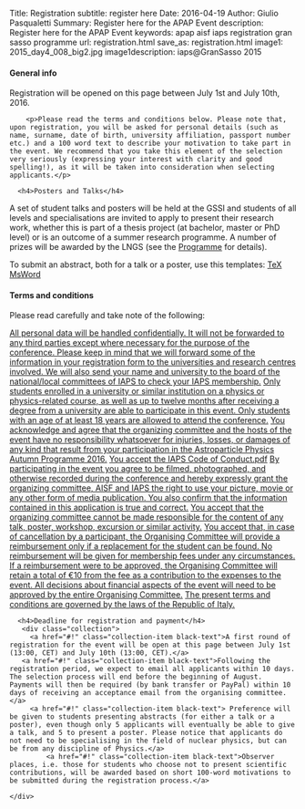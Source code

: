 Title: Registration
subtitle: register here
Date: 2016-04-19
Author: Giulio Pasqualetti
Summary: Register here for the APAP Event
description: Register here for the APAP Event
keywords: apap aisf iaps registration gran sasso programme
url: registration.html
save_as: registration.html
image1: 2015_day4_008_big2.jpg
image1description: iaps@GranSasso 2015


<div class="section">
  <!-- <div class="section"> -->
  <!--   <div class="row"> -->
  <!--     <div class="col s12"> -->
  <!-- 	<h4>October, 15: Registrations are now closed. Thank you!</h4> -->
  <!-- 	<p><span style="text-decoration: line-through;" >We will soon contact the participants by email.</span></p> -->
  <!-- 	<p>November, 10: Finish of the registration process: participants have been selected.</p> -->
  <!--     </div> -->
  <!--   </div> -->
  <!-- </div> -->

  <div class="row">
    <div class="col s12">
            <h4>General info</h4>
	    <p>Registration will be opened on this page between July 1st and July 10th, 2016.<p>

	    <p>Please read the terms and conditions below. Please note that, upon registration, you will be asked for personal details (such as name, surname, date of birth, university affiliation, passport number etc.) and a 100 word text to describe your motivation to take part in the event. We recommend that you take this element of the selection very seriously (expressing your interest with clarity and good spelling!), as it will be taken into consideration when selecting applicants.</p>

      <h4>Posters and Talks</h4>
<p>A set of student talks and posters will be held at the GSSI and students of all levels and specialisations are invited to apply to present their research work, whether this is part of a thesis project (at bachelor, master or PhD level) or is an outcome of a summer research programme. A number of prizes will be awarded by the LNGS (see the <a class="indigo-text" href="files/PAPAP_Programme.pdf">Programme</a> for details).</p>

<p>To submit an abstract, both for a talk or a poster, use this templates:
<a href="files/template_TeX.tar.gz" class="collection-item black-text">
<span class="badge indigo white-text">TeX</span>
</a>

<a href="files/Abstract_template_MSWORD.docx" class="collection-item black-text">
<span class="badge indigo white-text">MsWord</span>
</a>
</p>

<h4>Terms and conditions</h4>
	    <p>Please read carefully and take note of the following:<p>
	  <div class="collection">
	    <a href="#!" class="collection-item black-text">All personal data will be handled confidentially. It will not be forwarded to any third parties except where necessary for the purpose of the conference. Please keep in mind that we will forward some of the information in your registration form to the universities and research centres involved. We will also send your name and university to the board of the national/local committees of IAPS to check your IAPS membership.</a>
	    <a href="#!" class="collection-item black-text"> Only students enrolled in a university or similar institution on a physics or physics-related course, as well as up to twelve months after receiving a degree from a university are able to participate in this event. Only students with an age of at least 18 years are allowed to attend the conference.</a>
	    <a href="#!" class="collection-item black-text">You acknowledge and agree that the organizing committee and the hosts of the event have no responsibility whatsoever for injuries, losses, or damages of any kind that result from your participation in the Astroparticle Physics Autumn Programme 2016.</a>
	      <a href="files/IAPS_Code_of_Conduct.pdf" class="collection-item black-text">You accept the IAPS Code of Conduct.<span class="badge indigo white-text">pdf</span></a>
	      <a href="#!" class="collection-item black-text">By participating in the event you agree to be filmed, photographed, and otherwise recorded during the conference and hereby expressly grant the organizing committee, AISF and IAPS the right to use your picture, movie or any other form of media publication. You also confirm that the information contained in this application is true and correct.</a>
	      <a href="#!" class="collection-item black-text">You accept that the organizing committee cannot be made responsible for the content of any talk, poster, workshop, excursion or similar activity.</a>
		<a href="#!" class="collection-item black-text">You accept that, in case of cancellation by a participant, the Organising Committee will provide a reimbursement only if a replacement for the student can be found. No reimbursement will be given for membership fees under any circumstances. If a reimbursement were to be approved, the Organising Committee will retain a total of €10 from the fee as a contribution to the expenses to the event. All decisions about financial aspects of the event will need to be approved by the entire Organising Committee.</a>
		   	<a href="#!" class="collection-item black-text">The present terms and conditions are governed by the laws of the Republic of Italy.</a>
	  </div>


	  <h4>Deadline for registration and payment</h4>
	   <div class="collection">
	     <a href="#!" class="collection-item black-text">A first round of registration for the event will be open at this page between July 1st (13:00, CET) and July 10th (13:00, CET).</a>
       <a href="#!" class="collection-item black-text">Following the registration period, we expect to email all applicants within 10 days. The selection process will end before the beginning of August. Payments will then be required (by bank transfer or PayPal) within 10 days of receiving an acceptance email from the organising committee.</a>
	     <a href="#!" class="collection-item black-text"> Preference will be given to students presenting abstracts (for either a talk or a poster), even though only 5 applicants will eventually be able to give a talk, and 5 to present a poster. Please notice that applicants do not need to be specialising in the field of nuclear physics, but can be from any discipline of Physics.</a>
		 	 <a href="#!" class="collection-item black-text">Observer places, i.e. those for students who choose not to present scientific contributions, will be awarded based on short 100-word motivations to be submitted during the registration process.</a>

    </div>
  </div>
  </div>
  </div>
<!--       <\!-- <h4>General info</h4> -\-> -->
<!-- <\!--       <ul> -\-> -->
<!-- <\!-- 	<li> -\-> -->
<!-- <\!-- 	  <p>In order to enroll to the event you must be an IAPS member.</p> -\-> -->
<!-- <\!-- 	</li><li> -\-> -->
<!-- <\!-- 	  <p>Because of the strict requirements of some laboratories, the number of participants is set at 40; we expect roughly 1/2 of these to be international.</p> -\-> -->
<!-- <\!-- 	</li><li> -\-> -->
<!-- <\!-- 	  <p>The participation fee is fixed at €100 per person. Such fee will cover the cost of accommodation in both L'Aquila and Rome, breakfast at the Federico II Hotel, 2 lunches at the LNGS, IAPS clothing, a day-trip to the Campo Imperatore resort, travel from Rome to L’Aquila (and viceversa), as well as travel from the Federico II Hotel to the Gran Sasso (and viceversa) during the days of our visits. Please notice that participation fees do not cover the following: -\-> -->
<!-- <\!-- 	    <ul> -\-> -->
<!-- <\!-- 	      <li><p>Journeys to/from Rome at arrival and departure. These will need to be arranged independently;</p></li> -\-> -->
<!-- <\!-- <li><p>Insurance;</p></li> -\-> -->
<!-- <\!-- <li><p>Public transport from Frascati to the centre of Rome and in Rome;</p></li> -\-> -->
<!-- <\!-- 	      <li><p>Meals other than those officially offered in the Programme. In particular, participants will need to pay for all their dinners, their breakfast in Rome, lunch at the ENEA Frascati centre and any extra expenses that they might wish to make. The Organising Committee will always suggest places to eat, according to students' needs. </p></li> -\-> -->
<!-- <\!-- 	      </ul></p> -\-> -->

<!-- <\!-- 	    <p>Note: if you are Italian and you are not an IAPS/AISF member yet you can become an AISF member while registering for this event: you need to fill in  -\-><a class="indigo-text" href="http://www.ai-sf.it/joomla/it/membri">this</a> module and make a single payment including both the quotes.</p> -->
<!--     </div> -->
<!--   </div> -->
<!-- </div> -->
<!-- <\!-- <div class="section"> -\-> -->
<!-- <\!-- 	<div class="row"> -\-> -->
<!-- <\!-- 	  <div class="col s12"> -\-> -->
<!-- <\!-- 	    <h4>Registration form</h4> -\-> -->
<!-- <\!-- 	     <iframe id="JotFormIFrame" onload="window.parent.scrollTo(0,0)" allowtransparency="true" src="https://secure.jotformpro.com/form/52684078386973" frameborder="0" style="width:100%; height:514px; border:none;" scrolling="yes"> </iframe> <script type="text/javascript"> window.handleIFrameMessage = function(e) { var args = e.data.split(":"); var iframe = document.getElementById("JotFormIFrame"); if (!iframe) return; switch (args[0]) { case "scrollIntoView": iframe.scrollIntoView(); break; case "setHeight": iframe.style.height = args[1] + "px"; break; case "collapseErrorPage": if (iframe.clientHeight > window.innerHeight) { iframe.style.height = window.innerHeight + "px"; } break; case "reloadPage": window.location.reload(); break; } }; if (window.addEventListener) { window.addEventListener("message", handleIFrameMessage, false); } else if (window.attachEvent) { window.attachEvent("onmessage", handleIFrameMessage); } </script> -\-> -->
<!-- <\!-- 	  </div> -\-> -->
<!-- <\!-- 	</div> -\-> -->
<!-- <\!-- </div> -\-> -->

<!-- <div class="section"> -->
<!--   <div class="row"> -->
<!--     <div class="col s12"> -->
<!--       <h4>Deadline for registration and payment</h4> -->
<!--       <ul> -->
<!-- 	<li><p>A first round of registration for the event will be open on <a class="indigo-text" href="http://www.ai-sf.it">the AISF website</a> between June 1st (13:00, CET) and June 10th (13:00, CET).</p></li> -->
<!-- 	<li><p>Preference will be given to students presenting abstracts (for either a talk or a poster), even though only 5 applicants will eventually be able to give a talk (whilst the number of posters may be larger). Please notice that applicants do not need to be specialising in the field of nuclear physics, but can be from any discipline of Physics.</p></li> -->
<!-- 	    <li><p>Observer places, i.e. those for students who choose not to present scientific contributions, will be awarded based on short motivations to be submitted during the registration process.</p></li>  -->
<!--       </ul> -->
<!--     </div> -->
<!--   </div> -->
<!-- </div> -->

<!-- <div id="terms-and-conditions" class="section"> -->
<!--   <div class="row"> -->
<!--     <div class="col s12"> -->
<!--       <h4>Terms and conditions</h4> -->
<!--       Please read carefully and take note of the following: -->
<!--       <ul> -->
<!-- 	<li> -->
<!-- 	  <p>All personal data will be handled confidentially. It will not be forwarded to any third parties except where necessary for the purpose of the conference. Please keep in mind that we will forward some of the information in your registration form to the universities and research centres involved. We will also send your name and university to the board of the national/local committees of IAPS to check your IAPS membership.</p> -->
<!-- 	  </li><li> -->
<!-- 	  <p>Only students enrolled in a university or similar institution on a physics or physics-related course, as well as up to twelve months after receiving a degree from a university are able to participate in this event. Only students with an age of at least 18 years are allowed to attend the conference.</p> -->
<!-- 	</li><li> -->
<!-- 	  <p>You acknowledge and agree that the organizing committee and the hosts of the event have no responsibility whatsoever for injuries, losses, or damages of any kind that result from your participation in Lights of Tuscany 2015.</p> -->
<!-- 	  </li><li> -->
<!-- 	  <p>You accept the <a class="indigo-text" href="files/IAPS_Code_of_Conduct.pdf">IAPS Code of Conduct</a>.</p> -->
<!-- 	  </li><li> -->
<!-- 	  <p>By participating in the event you agree to be filmed, photographed, and otherwise recorded during the conference and hereby expressly grant the organizing committee, AISF and IAPS the right to use your picture, movie or any other form of media publication. You also confirm that the information contained in this application is true and correct.</p> -->
<!-- 	</li><li> -->
<!-- 	  <p>You accept that the organizing committee cannot be made responsible for the content of any talk, poster, workshop, excursion or similar activity.</p> -->
<!-- 	</li><li> -->
<!-- 	  <p>You accept that, in case of cancellation by a participant, the Organising Committee will provide a reimbursement only if a replacement for the student can be found. No reimbursement will be given for membership fees under any circumstances. If a reimbursement were to be approved, the Organising Committee will retain a total of €10 from the fee as a contribution to the expenses to the event. All decisions about financial aspects of the event will need to be approved by the entire Organising Committee.</p> -->
<!-- 	</li><li> -->
<!-- 	  <p>The present terms and conditions are governed by the laws of the Italian Republic.</p> -->
<!-- 	</li> -->
<!--       </ul> -->
<!--     </div> -->
<!--   </div> -->
<!-- </div> -->
